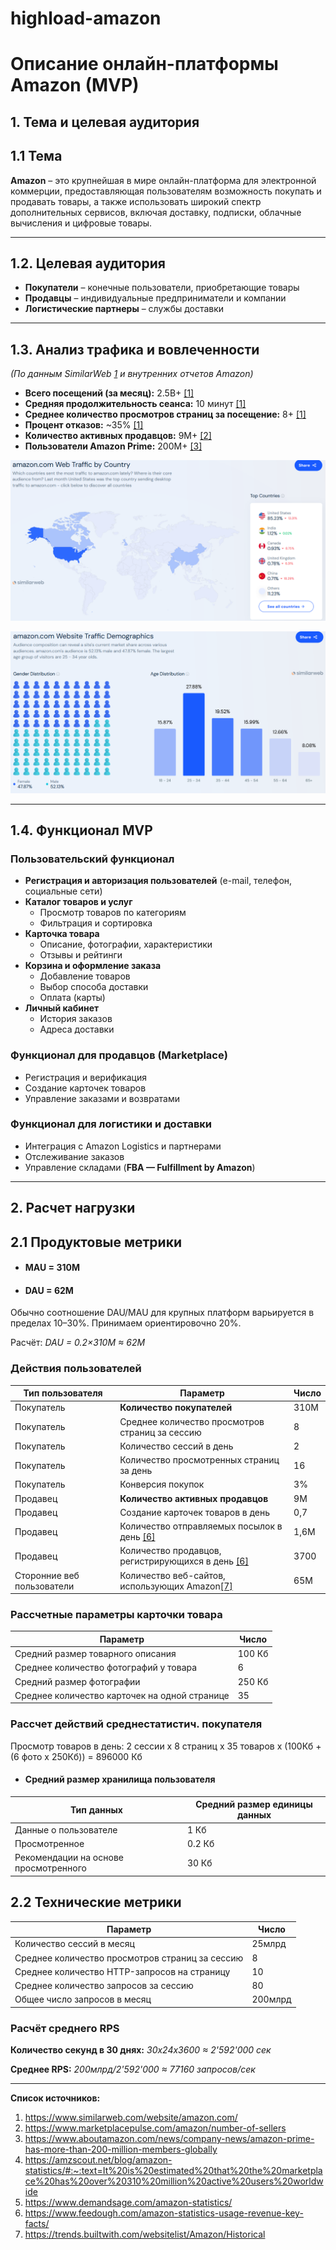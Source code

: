 # highload-amazon
# **Описание онлайн-платформы Amazon (MVP)**  

## **1. Тема и целевая аудитория**  

## **1.1 Тема**
**Amazon** – это крупнейшая в мире онлайн-платформа для электронной коммерции, предоставляющая пользователям возможность покупать и продавать товары, а также использовать широкий спектр дополнительных сервисов, включая доставку, подписки, облачные вычисления и цифровые товары.

---

## **1.2. Целевая аудитория**  
- **Покупатели** – конечные пользователи, приобретающие товары  
- **Продавцы** – индивидуальные предприниматели и компании  
- **Логистические партнеры** – службы доставки  

---

## **1.3. Анализ трафика и вовлеченности**  
*(По данным SimilarWeb [1](https://www.similarweb.com/website/amazon.com/)  и внутренних отчетов Amazon)*  
- **Всего посещений (за месяц):** 2.5B+ [[1]](https://www.similarweb.com/website/amazon.com/)  
- **Средняя продолжительность сеанса:** 10 минут [[1]](https://www.similarweb.com/website/amazon.com/)  
- **Среднее количество просмотров страниц за посещение:** 8+ [[1]](https://www.similarweb.com/website/amazon.com/)  
- **Процент отказов:** ~35% [[1]](https://www.similarweb.com/website/amazon.com/)  
- **Количество активных продавцов:** 9M+ [[2]](https://www.marketplacepulse.com/amazon/number-of-sellers)  
- **Пользователи Amazon Prime:** 200M+ [[3]](https://www.aboutamazon.com/news/company-news/amazon-prime-has-more-than-200-million-members-globally)  


![amazon.com Web Traffic by Country](img/traffic_by_country.png)

![amazon.com Website Traffic Demographics](img/demographics.png)


---

## **1.4. Функционал MVP**  

### **Пользовательский функционал**  
- **Регистрация и авторизация пользователей** (e-mail, телефон, социальные сети)  
- **Каталог товаров и услуг**  
  - Просмотр товаров по категориям  
  - Фильтрация и сортировка    
- **Карточка товара**  
  - Описание, фотографии, характеристики  
  - Отзывы и рейтинги    
- **Корзина и оформление заказа**  
  - Добавление товаров  
  - Выбор способа доставки  
  - Оплата (карты)  
- **Личный кабинет**  
  - История заказов  
  - Адреса доставки  

### **Функционал для продавцов (Marketplace)**  
- Регистрация и верификация  
- Создание карточек товаров  
- Управление заказами и возвратами  

### **Функционал для логистики и доставки**  
- Интеграция с Amazon Logistics и партнерами  
- Отслеживание заказов  
- Управление складами (**FBA — Fulfillment by Amazon**)  


---

## **2. Расчет нагрузки**

## **2.1 Продуктовые метрики**
- #### MAU = 310M
- #### DAU  = 62M

Обычно соотношение DAU/MAU для крупных платформ варьируется в пределах 10–30%. Принимаем ориентировочно 20%.

Расчёт:
<i>DAU = 0.2×310M ≈ 62M</i>


### Действия пользователей
Тип пользователя|Параметр          | Число
-------------|-------------| -------------
Покупатель  |<b>Количество покупателей</b>                   | 310M   
Покупатель  |Среднее количество просмотров страниц за сессию | 8
Покупатель  |Количество сессий в день                        | 2
Покупатель  |Количество просмотренных страниц за день        | 16
Покупатель  |Конверсия покупок                               | 3%
Продавец    |<b>Количество активных продавцов</b>            | 9M 
Продавец    |Создание карточек товаров в день                | 0,7 
Продавец    |Количество отправляемых посылок в день [[6]](https://www.feedough.com/amazon-statistics-usage-revenue-key-facts/)          | 1,6M
Продавец    |Количество продавцов, регистрирующихся в день [[6]](https://www.feedough.com/amazon-statistics-usage-revenue-key-facts/)          | 3700
Сторонние веб пользователи            |Количество веб-сайтов, использующих Amazon[[7]](https://trends.builtwith.com/websitelist/Amazon/Historical) | 65M


### Рассчетные параметры карточки товара
Параметр          | Число
-------------| -------------
Средний размер товарного описания| 100 Кб
Среднее количество фотографий у товара| 6 
Средний размер фотографии             | 250 Кб
Среднее количество карточек на одной странице| 35

### Рассчет действий среднестатистич. покупателя
Просмотр товаров в день: 2 сессии x 8 страниц x 35 товаров x (100Кб + (6 фото x 250Кб)) = 896000 Кб

- #### Средний размер хранилища пользователя
| Тип данных | Средний размер единицы данных  
| ---------- | -----------------------------   
| Данные о пользователе  | 1 Кб 
| Просмотренное | 0.2 Кб
| Рекомендации на основе просмотренного | 30 Кб  



## **2.2 Технические метрики**

|Параметр          | Число
-------------      |-------------
Количество сессий в месяц                        | 25млрд
Среднее количество просмотров страниц за сессию  | 8
Среднее количество HTTP-запросов на страницу     | 10
Среднее количество запросов за сессию            | 80 
Общее число запросов в месяц                     | 200млрд

### Расчёт среднего RPS
<b> Количество секунд в 30 днях:</b>
<i>30x24x3600 ≈ 2'592'000 сек</i>


​<b>Среднее RPS:</b>
<i>200млрд/2'592'000 ≈ 77160 запросов/сек</i>

---

**Список источников:**
1. https://www.similarweb.com/website/amazon.com/
2. https://www.marketplacepulse.com/amazon/number-of-sellers
3. https://www.aboutamazon.com/news/company-news/amazon-prime-has-more-than-200-million-members-globally
4. https://amzscout.net/blog/amazon-statistics/#:~:text=It%20is%20estimated%20that%20the%20marketplace%20has%20over%20310%20million%20active%20users%20worldwide
5. https://www.demandsage.com/amazon-statistics/
6. https://www.feedough.com/amazon-statistics-usage-revenue-key-facts/
7. https://trends.builtwith.com/websitelist/Amazon/Historical

